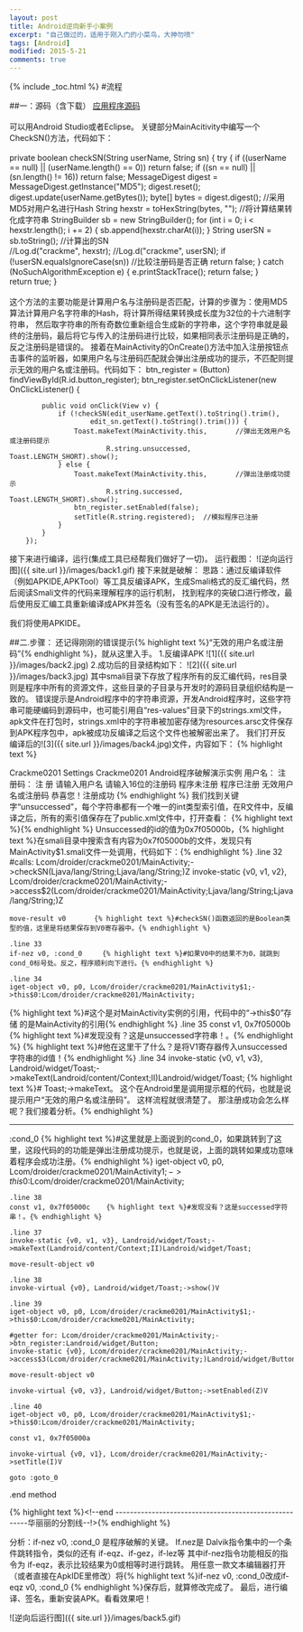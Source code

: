 ```yaml
---
layout: post
title: Android逆向新手小案例
excerpt: "自己做过的，适用于刚入门的小菜鸟，大神勿喷"
tags: [Android]
modified: 2015-5-21
comments: true
---
```

{% include _toc.html %}
#流程

##一：源码（含下载）
[应用程序源码](http://download.csdn.net/detail/xsszsqk/8722759)
<br/>  
可以用Android Studio或者Eclipse。
关键部分MainAcitivity中编写一个CheckSN()方法，代码如下：<br/>  
private boolean checkSN(String userName, String sn) {
        try {
            if ((userName == null) || (userName.length() == 0))
                return false;
            if ((sn == null) || (sn.length() != 16))
                return false;
            MessageDigest digest = MessageDigest.getInstance("MD5");
            digest.reset();
            digest.update(userName.getBytes());
            byte[] bytes = digest.digest();     //采用MD5对用户名进行Hash
            String hexstr = toHexString(bytes, ""); //将计算结果转化成字符串
            StringBuilder sb = new StringBuilder();
            for (int i = 0; i < hexstr.length(); i += 2) {
                sb.append(hexstr.charAt(i));
            }
            String userSN = sb.toString(); //计算出的SN        
            //Log.d("crackme", hexstr);
            //Log.d("crackme", userSN);
            if (!userSN.equalsIgnoreCase(sn))   //比较注册码是否正确
                return false;
        } catch (NoSuchAlgorithmException e) {
            e.printStackTrace();
            return false;
        }        
        return true;
    }
	<br/>  
  这个方法的主要功能是计算用户名与注册码是否匹配，计算的步骤为：使用MD5算法计算用户名字符串的Hash，将计算所得结果转换成长度为32位的十六进制字符串，
  然后取字符串的所有奇数位重新组合生成新的字符串，这个字符串就是最终的注册码，最后将它与传入的注册码进行比较，如果相同表示注册码是正确的，反之注册码是错误的。
  接着在MainActivity的OnCreate()方法中加入注册按钮点击事件的监听器，如果用户名与注册码匹配就会弹出注册成功的提示，不匹配则提示无效的用户名或注册码。代码如下：
    btn_register = (Button) findViewById(R.id.button_register);
        btn_register.setOnClickListener(new OnClickListener() {
            
            public void onClick(View v) {
                if (!checkSN(edit_userName.getText().toString().trim(), 
                        edit_sn.getText().toString().trim())) {
                    Toast.makeText(MainActivity.this,       //弹出无效用户名或注册码提示
                            R.string.unsuccessed, Toast.LENGTH_SHORT).show();
                } else {
                    Toast.makeText(MainActivity.this,       //弹出注册成功提示
                            R.string.successed, Toast.LENGTH_SHORT).show();
                    btn_register.setEnabled(false);
                    setTitle(R.string.registered);  //模拟程序已注册
                }                
            }
        });  
接下来进行编译，运行(集成工具已经帮我们做好了一切)。
运行截图：
![逆向运行图]({{ site.url }}/images/back1.gif)
接下来就是破解：
 思路：通过反编译软件（例如APKIDE,APKTool）等工具反编译APK，生成Smali格式的反汇编代码，然后阅读Smali文件的代码来理解程序的运行机制，
 找到程序的突破口进行修改，最后使用反汇编工具重新编译成APK并签名（没有签名的APK是无法运行的）。

我们将使用APKIDE。

##二.步骤：
还记得刚刚的错误提示{% highlight text %}“无效的用户名或注册码”{% endhighlight %}，就从这里入手。
1.反编译APK
![1]({{ site.url }}/images/back2.jpg)
2.成功后的目录结构如下：
![2]({{ site.url }}/images/back3.jpg)
其中smali目录下存放了程序所有的反汇编代码，res目录则是程序中所有的资源文件，这些目录的子目录与开发时的源码目录组织结构是一致的。
错误提示是Android程序中的字符串资源，开发Android程序时，这些字符串可能硬编码到源码中，也可能引用自“res-values”目录下的strings.xml文件，
apk文件在打包时，strings.xml中的字符串被加密存储为resources.arsc文件保存到APK程序包中，apk被成功反编译之后这个文件也被解密出来了。
我们打开反编译后的![3]({{ site.url }}/images/back4.jpg)文件，内容如下：
{% highlight text %}
<?xml version="1.0" encoding="utf-8"?>
<resources>
    <string name="app_name">Crackme0201</string>
    <string name="menu_settings">Settings</string>
    <string name="title_activity_main">Crackme0201</string>
    <string name="info">Android程序破解演示实例</string>
    <string name="username">用户名：</string>
    <string name="sn">注册码：</string>
    <string name="register">注 册</string>
    <string name="hint_username">请输入用户名</string>
    <string name="hint_sn">请输入16位的注册码</string>
    <string name="unregister">程序未注册</string>
    <string name="registered">程序已注册</string>
    <string name="unsuccessed">无效用户名或注册码</string>
    <string name="successed">恭喜您！注册成功</string>
</resources>
{% endhighlight %}
我们找到关键字“unsuccessed”，每个字符串都有一个唯一的int类型索引值，在R文件中，反编译之后，所有的索引值保存在了public.xml文件中，打开查看：
<?xml version="1.0" encoding="utf-8"?>
<resources>
    <public type="drawable" name="ic_launcher" id="0x7f020001" />
    <public type="drawable" name="ic_action_search" id="0x7f020000" />
    <public type="layout" name="activity_main" id="0x7f030000" />
    <public type="dimen" name="padding_small" id="0x7f040000" />
    <public type="dimen" name="padding_medium" id="0x7f040001" />
    <public type="dimen" name="padding_large" id="0x7f040002" />
    <public type="string" name="app_name" id="0x7f050000" />
    <public type="string" name="menu_settings" id="0x7f050001" />
    <public type="string" name="title_activity_main" id="0x7f050002" />
    <public type="string" name="info" id="0x7f050003" />
    <public type="string" name="username" id="0x7f050004" />
    <public type="string" name="sn" id="0x7f050005" />
    <public type="string" name="register" id="0x7f050006" />
    <public type="string" name="hint_username" id="0x7f050007" />
    <public type="string" name="hint_sn" id="0x7f050008" />
    <public type="string" name="unregister" id="0x7f050009" />
    <public type="string" name="registered" id="0x7f05000a" />
{% highlight text %}<public type="string" name="unsuccessed" id="0x7f05000b" />{% endhighlight %}
    <public type="string" name="successed" id="0x7f05000c" />
    <public type="style" name="AppTheme" id="0x7f060000" />
    <public type="menu" name="activity_main" id="0x7f070000" />
    <public type="id" name="textView1" id="0x7f080000" />
    <public type="id" name="edit_username" id="0x7f080001" />
    <public type="id" name="edit_sn" id="0x7f080002" />
    <public type="id" name="button_register" id="0x7f080003" />
    <public type="id" name="menu_settings" id="0x7f080004" />
</resources>
Unsuccessed的id的值为0x7f05000b，{% highlight text %}在smali目录中搜索含有内容为0x7f05000b的文件，发现只有MainActivity$1.smali文件一处调用，代码如下：{% endhighlight %}
 .line 32
    #calls: Lcom/droider/crackme0201/MainActivity;->checkSN(Ljava/lang/String;Ljava/lang/String;)Z
    invoke-static {v0, v1, v2}, Lcom/droider/crackme0201/MainActivity;->access$2(Lcom/droider/crackme0201/MainActivity;Ljava/lang/String;Ljava/lang/String;)Z

    move-result v0       {% highlight text %}#checkSN()函数返回的是Boolean类型的值，这里是将结果保存到V0寄存器中。{% endhighlight %}

    .line 33
    if-nez v0, :cond_0     {% highlight text %}#如果V0中的结果不为0，就跳到 cond_0标号处。反之，程序顺利向下进行。{% endhighlight %}

    .line 34
    iget-object v0, p0, Lcom/droider/crackme0201/MainActivity$1;->this$0:Lcom/droider/crackme0201/MainActivity;
{% highlight text %}#这个是对MainActivity实例的引用，代码中的“->this$0”存储 的是MainActivity的引用{% endhighlight %}
    .line 35
    const v1, 0x7f05000b   {% highlight text %}#发现没有？这是unsuccessed字符串！。{% endhighlight %}
    {% highlight text %}#他在这里干了什么？是将V1寄存器传入unsuccessed字符串的id值！{% endhighlight %}
    .line 34
    invoke-static {v0, v1, v3}, Landroid/widget/Toast;->makeText(Landroid/content/Context;II)Landroid/widget/Toast;
{% highlight text %}# Toast;->makeText。 这个在Android里是调用提示框的代码，也就是说提示用户“无效的用户名或注册码”。  这样流程就很清楚了。 那注册成功会怎么样呢？我们接着分析。{% endhighlight %}
   **********

:cond_0    {% highlight text %}#这里就是上面说到的cond_0，如果跳转到了这里，这段代码的的功能是弹出注册成功提示，也就是说，上面的跳转如果成功意味着程序会成功注册。{% endhighlight %}
    iget-object v0, p0, Lcom/droider/crackme0201/MainActivity$1;->this$0:Lcom/droider/crackme0201/MainActivity;

    .line 38
    const v1, 0x7f05000c    {% highlight text %}#发现没有？这是successed字符串！。{% endhighlight %}

    .line 37
    invoke-static {v0, v1, v3}, Landroid/widget/Toast;->makeText(Landroid/content/Context;II)Landroid/widget/Toast;

    move-result-object v0

    .line 38
    invoke-virtual {v0}, Landroid/widget/Toast;->show()V

    .line 39
    iget-object v0, p0, Lcom/droider/crackme0201/MainActivity$1;->this$0:Lcom/droider/crackme0201/MainActivity;

    #getter for: Lcom/droider/crackme0201/MainActivity;->btn_register:Landroid/widget/Button;
    invoke-static {v0}, Lcom/droider/crackme0201/MainActivity;->access$3(Lcom/droider/crackme0201/MainActivity;)Landroid/widget/Button;

    move-result-object v0

    invoke-virtual {v0, v3}, Landroid/widget/Button;->setEnabled(Z)V

    .line 40
    iget-object v0, p0, Lcom/droider/crackme0201/MainActivity$1;->this$0:Lcom/droider/crackme0201/MainActivity;

    const v1, 0x7f05000a

    invoke-virtual {v0, v1}, Lcom/droider/crackme0201/MainActivity;->setTitle(I)V

    goto :goto_0
.end method

   
{% highlight text %}<!--end ------------------------------------------------------华丽丽的分割线--!>{% endhighlight %}


分析：if-nez v0, :cond_0 是程序破解的关键。
If.nez是 Dalvik指令集中的一个条件跳转指令，类似的还有 if-eqz、if-gez，if-lez等
其中if-nez指令功能相反的指令为  if-eqz，表示比较结果为0或相等时进行跳转。
用任意一款文本编辑器打开（或者直接在ApkIDE里修改）将{% highlight text %}if-nez v0, :cond_0改成if-eqz v0, :cond_0 {% endhighlight %}保存后，就算修改完成了。
最后，进行编译、签名，重新安装APK。看看效果吧！

![逆向后运行图]({{ site.url }}/images/back5.gif)
